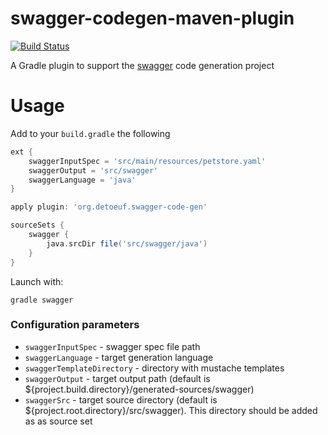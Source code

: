 swagger-codegen-maven-plugin
============================

[![Build Status](https://travis-ci.org/thebignet/swagger-codegen-gradle-plugin.svg?branch=master)](https://travis-ci.org/thebignet/swagger-codegen-gradle-plugin)

A Gradle plugin to support the [swagger](http://swagger.io) code generation project

Usage
============================

Add to your `build.gradle` the following
```groovy
ext {
    swaggerInputSpec = 'src/main/resources/petstore.yaml'
    swaggerOutput = 'src/swagger'
    swaggerLanguage = 'java'
}

apply plugin: 'org.detoeuf.swagger-code-gen'

sourceSets {
    swagger {
        java.srcDir file('src/swagger/java')
    }
}
```

Launch with:

```
gradle swagger
```

### Configuration parameters

- `swaggerInputSpec` - swagger spec file path
- `swaggerLanguage` - target generation language
- `swaggerTemplateDirectory` - directory with mustache templates
- `swaggerOutput` - target output path (default is ${project.build.directory}/generated-sources/swagger)
- `swaggerSrc` - target source directory (default is ${project.root.directory}/src/swagger).  This directory should be added as as source set
